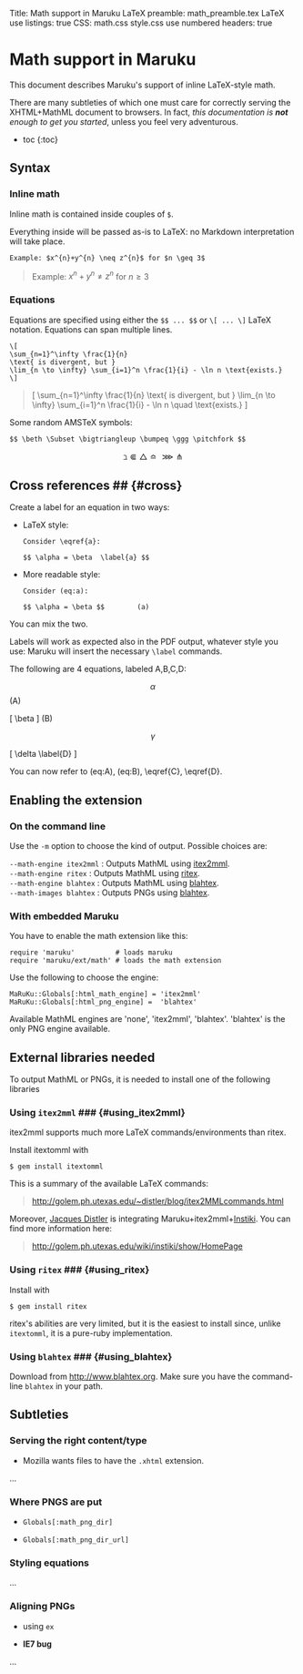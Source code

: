Title: Math support in Maruku
LaTeX preamble: math_preamble.tex
LaTeX use listings: true
CSS: math.css style.css
use numbered headers: true

Math support in Maruku
======================

This document describes Maruku's support of inline LaTeX-style math.

There are many subtleties of which one must care for 
correctly serving the XHTML+MathML document to browsers.
In fact, *this documentation is __not__ enough to get you started*, 
unless you feel very adventurous.

* toc
{:toc}

Syntax
---------------------------------------

### Inline math

Inline math is contained inside couples of `$`. 

Everything inside will be passed as-is to LaTeX: no Markdown
interpretation will take place.

	Example: $x^{n}+y^{n} \neq z^{n}$ for $n \geq 3$

> Example: $x^{n}+y^{n} \neq z^{n}$ for $n \geq 3$

### Equations 

Equations are specified using either the `$$ ... $$` or `\[ ... \]`
LaTeX notation. Equations can span multiple lines.

	\[ 
	\sum_{n=1}^\infty \frac{1}{n} 
	\text{ is divergent, but } 
	\lim_{n \to \infty} \sum_{i=1}^n \frac{1}{i} - \ln n \text{exists.} 
	\]

> \[ 
> 	\sum_{n=1}^\infty \frac{1}{n} 
> 	\text{ is divergent, but } 
> 	\lim_{n \to \infty} \sum_{i=1}^n \frac{1}{i} - \ln n \quad \text{exists.} 
> \]

Some random AMSTeX symbols:

	$$ \beth \Subset \bigtriangleup \bumpeq \ggg \pitchfork $$ 

$$ \beth \Subset \bigtriangleup \bumpeq \ggg \pitchfork $$ 


## Cross references ## {#cross}

Create a label for an equation in two ways:

*	LaTeX style:
	
		Consider \eqref{a}:
	
		$$ \alpha = \beta  \label{a} $$

*	More readable style:

		Consider (eq:a):

		$$ \alpha = \beta $$        (a)
	 
You can mix the two.

Labels will work as expected also in the PDF output, whatever
style you use: Maruku will insert the necessary `\label` commands.

The following are 4 equations, labeled A,B,C,D:

$$ \alpha $$ (A)

\[ 
	\beta
\] (B) 

$$ \gamma \label{C} $$

\[ 
	\delta \label{D}
\]

You can now refer to (eq:A), (eq:B), \eqref{C}, \eqref{D}.


Enabling the extension
---------------------------------------

### On the command line 

Use the `-m` option to choose the kind of output. Possible choices are:

`--math-engine itex2mml` : Outputs MathML using [itex2mml](#using_itex2mml).  
`--math-engine ritex` : Outputs MathML using [ritex](#using_ritex).  
`--math-engine blahtex` : Outputs MathML using [blahtex](#using_blahtex).  
`--math-images blahtex` : Outputs PNGs  using [blahtex](#using_blahtex).

### With embedded Maruku

You have to enable the math extension like this:

	require 'maruku'          # loads maruku
	require 'maruku/ext/math' # loads the math extension

Use the following to choose the engine:

	MaRuKu::Globals[:html_math_engine] = 'itex2mml'
	MaRuKu::Globals[:html_png_engine] =  'blahtex'
	
Available MathML engines are 'none', 'itex2mml', 'blahtex'.
'blahtex' is the only PNG engine available.
	
External libraries needed
-------------------------

To output MathML or PNGs, it is needed to install one of the following libraries

### Using `itex2mml` ### {#using_itex2mml}

itex2mml supports much more LaTeX commands/environments than ritex.

Install itextomml with 

	$ gem install itextomml

This is a summary of the available LaTeX commands:

> <http://golem.ph.utexas.edu/~distler/blog/itex2MMLcommands.html>

Moreover, [Jacques Distler] is integrating Maruku+itex2mml+[Instiki].
You can find more information here:

> <http://golem.ph.utexas.edu/wiki/instiki/show/HomePage>

[Jacques Distler]: http://golem.ph.utexas.edu/~distler
[instiki]: http://golem.ph.utexas.edu/wiki/instiki/show/HomePage

### Using `ritex` ### {#using_ritex}

Install with 

	$ gem install ritex

ritex's abilities are very limited, but it is the easiest to install since, unlike `itextomml`, it is a pure-ruby implementation.

### Using `blahtex` ### {#using_blahtex}

Download from <http://www.blahtex.org>. Make sure you have
the command-line `blahtex` in your path.


Subtleties
----------

### Serving the right content/type ###


* Mozilla wants files to have the `.xhtml` extension.

...

### Where PNGS are put ###

*	`Globals[:math_png_dir]`

*	`Globals[:math_png_dir_url]`


### Styling equations ####

...

### Aligning PNGs ####


*	using `ex`

*	**IE7 bug**

...
